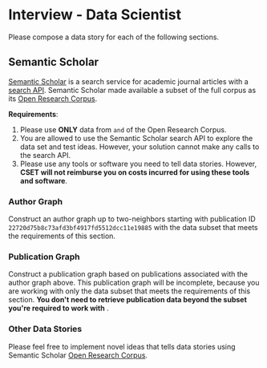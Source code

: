 # Interview - Data Scientist

Please compose a data story for each of the following sections.

## Semantic Scholar

[Semantic Scholar](https://www.semanticscholar.org/) is a search service for academic journal articles with a [search API](http://api.semanticscholar.org/).
Semantic Scholar made available a subset of the full corpus as its [Open Research Corpus](http://labs.semanticscholar.org/corpus/). 

**Requirements**:
1. Please use **ONLY** data from `` and `` of the Open Research Corpus.
1. You are allowed to use the Semantic Scholar search API to explore the data set and test ideas. However, your solution cannot make any calls to the search API.
1. Please use any tools or software you need to tell data stories. However, __CSET will not reimburse you on costs incurred for using these tools and software__.

### Author Graph

Construct an author graph up to two-neighbors starting with publication ID `22720d75b8c73afd3bf4917fd5512dcc11e19885` with the data subset that meets the requirements of this section.

### Publication Graph

Construct a publication graph based on publications associated with the author graph above. This publication graph will be incomplete, because you are working with only the data subset that meets the requirements of this section. __You don't need to retrieve publication data beyond the subset you're required to work with__ .

### Other Data Stories

Please feel free to implement novel ideas that tells data stories using Semantic Scholar [Open Research Corpus](http://labs.semanticscholar.org/corpus/).

